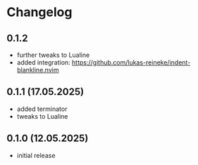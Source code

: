 # Changelog

## 0.1.2
- further tweaks to Lualine
- added integration: https://github.com/lukas-reineke/indent-blankline.nvim

## 0.1.1 (17.05.2025)
- added terminator
- tweaks to Lualine


## 0.1.0 (12.05.2025)

- initial release
